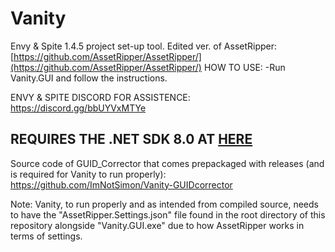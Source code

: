 # Vanity
Envy & Spite 1.4.5 project set-up tool.
Edited ver. of AssetRipper: [https://github.com/AssetRipper/AssetRipper/](https://github.com/AssetRipper/AssetRipper/)
HOW TO USE: -Run Vanity.GUI and follow the instructions. 

ENVY & SPITE DISCORD FOR ASSISTENCE: https://discord.gg/bbUYVxMTYe

## REQUIRES THE .NET SDK 8.0 AT [HERE](https://dotnet.microsoft.com/en-us/download/dotnet/8.0)

Source code of GUID_Corrector that comes prepackaged with releases (and is required for Vanity to run properly): https://github.com/ImNotSimon/Vanity-GUIDcorrector

Note: Vanity, to run properly and as intended from compiled source, needs to have the "AssetRipper.Settings.json" file found in the root directory of this repository alongside "Vanity.GUI.exe" due to how AssetRipper works in terms of settings.
